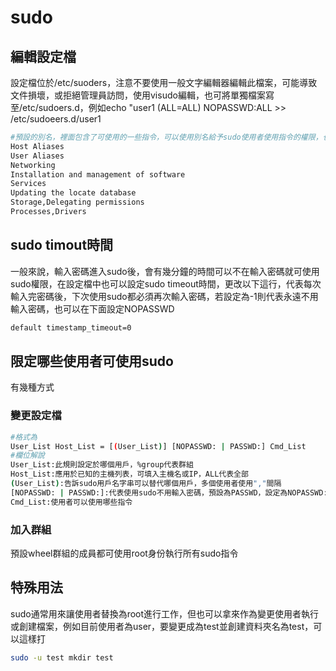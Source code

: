 # sudo

## 編輯設定檔

設定檔位於/etc/suoders，注意不要使用一般文字編輯器編輯此檔案，可能導致文件損壞，或拒絕管理員訪問，使用visudo編輯，也可將單獨檔案寫至/etc/sudoers.d，例如echo "user1 (ALL=ALL) NOPASSWD:ALL >> /etc/sudoeers.d/user1

```bash
#預設的別名，裡面包含了可使用的一些指令，可以使用別名給予sudo使用者使用指令的權限，也可以自訂別名
Host Aliases
User Aliases
Networking
Installation and management of software
Services
Updating the locate database
Storage,Delegating permissions
Processes,Drivers
```

## sudo timout時間

一般來說，輸入密碼進入sudo後，會有幾分鐘的時間可以不在輸入密碼就可使用sudo權限，在設定檔中也可以設定sudo timeout時間，更改以下這行，代表每次輸入完密碼後，下次使用sudo都必須再次輸入密碼，若設定為-1則代表永遠不用輸入密碼，也可以在下面設定NOPASSWD

```bash
default timestamp_timeout=0
```

## 限定哪些使用者可使用sudo

有幾種方式

### 變更設定檔

```bash
#格式為
User_List Host_List = [(User_List)] [NOPASSWD: | PASSWD:] Cmd_List
#欄位解說
User_List:此規則設定於哪個用戶，%group代表群組
Host_List:應用於已知的主機列表，可填入主機名或IP，ALL代表全部
(User_List):告訴sudo用戶名字串可以替代哪個用戶，多個使用者使用","間隔
[NOPASSWD: | PASSWD:]:代表使用sudo不用輸入密碼，預設為PASSWD，設定為NOPASSWD:ALL代表所有指令都不須輸入密碼
Cmd_List:使用者可以使用哪些指令
```

### 加入群組

預設wheel群組的成員都可使用root身份執行所有sudo指令

## 特殊用法

sudo通常用來讓使用者替換為root進行工作，但也可以拿來作為變更使用者執行或創建檔案，例如目前使用者為user，要變更成為test並創建資料夾名為test，可以這樣打

```bash
sudo -u test mkdir test
```

